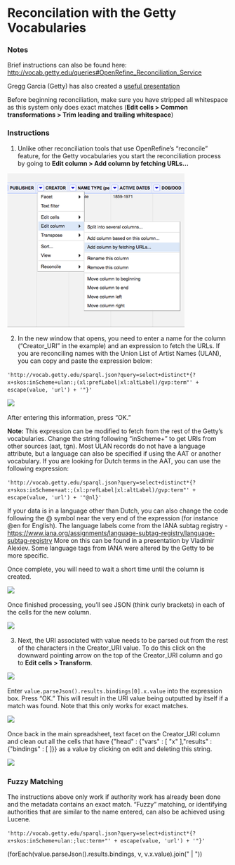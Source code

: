 # Reconcilation with the Getty Vocabularies

### Notes

Brief instructions can also be found here: http://vocab.getty.edu/queries#OpenRefine_Reconciliation_Service

Gregg Garcia (Getty) has also created a [useful presentation](https://www.getty.edu/research/tools/vocabularies/garcia_open_refine.pdf)

Before beginning reconciliation, make sure you have stripped all whitespace as this system only does exact matches (**Edit cells > Common transformations > Trim leading and trailing whitespace**)

### Instructions

1. Unlike other reconciliation tools that use OpenRefine’s “reconcile” feature, for the Getty vocabularies you start the reconciliation process by going to **Edit column > Add column by fetching URLs…**
  
![](Images/Getty/getty1.png)

2. In the new window that opens, you need to enter a name for the column (“Creator_URI” in the example) and an expression to fetch the URLs. If you are reconciling names with the Union List of Artist Names (ULAN), you can copy and paste the expression below:

```'http://vocab.getty.edu/sparql.json?query=select+distinct*{?x+skos:inScheme+ulan:;(xl:prefLabel|xl:altLabel)/gvp:term"' + escape(value, 'url') + '"}'```

![](Images/Getty/getty2.png)

After entering this information, press “OK.” 

**Note:** This expression can be modified to fetch from the rest of the Getty’s vocabularies. Change the string following “inScheme+” to get URIs from other sources (aat, tgn). Most ULAN records do not have a language attribute, but a language can also be specified if using the AAT or another vocabulary. If you are looking for Dutch terms in the AAT, you can use the following expression:

```'http://vocab.getty.edu/sparql.json?query=select+distinct*{?x+skos:inScheme+aat:;(xl:prefLabel|xl:altLabel)/gvp:term"' + escape(value, 'url') + '"@nl}'```

 If your data is in a language other than Dutch, you can also change the code following the @ symbol near the very end of the expression (for instance @en for English). The language labels come from the IANA subtag registry - https://www.iana.org/assignments/language-subtag-registry/language-subtag-registry More on this can be found in a presentation by Vladimir Alexiev. Some language tags from IANA were altered by the Getty to be more specific. 

Once complete, you will need to wait a short time until the column is created.

![](Images/Getty/getty3.png)

Once finished processing, you’ll see JSON (think curly brackets) in each of the cells for the new column.

![](Images/Getty/getty4.png)

3. Next, the URI associated with value needs to be parsed out from the rest of the characters in the Creator_URI value. To do this click on the downward pointing arrow on the top of the Creator_URI column and go to **Edit cells > Transform**.

![](Images/Getty/getty5.png)

Enter `value.parseJson().results.bindings[0].x.value` into the expression box. Press “OK.” This will result in the URI value being outputted by itself if a match was found. Note that this only works for exact matches.

![](Images/Getty/getty6.png)

Once back in the main spreadsheet, text facet on the Creator_URI column and clean out all the cells that have {"head" : {"vars" : [ "x" ],"results" : {"bindings" : [ ]}} as a value by clicking on edit and deleting this string.

![](Images/Getty/getty7.png)

### Fuzzy Matching

The instructions above only work if authority work has already been done and the metadata contains an exact match. “Fuzzy” matching, or identifying authorities that are similar to the name entered, can also be achieved using Lucene.

```'http://vocab.getty.edu/sparql.json?query=select+distinct*{?x+skos:inScheme+ulan:;luc:term+"' + escape(value, 'url') + '"}'```

(forEach(value.parseJson().results.bindings, v, v.x.value).join(" | "))
